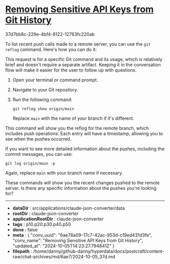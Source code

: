 # [Removing Sensitive API Keys from Git History](https://claude.ai/chat/6ae78a09-17c7-42ac-953d-c19ed431d3fe)

37d7bb8c-229e-4bf4-8122-12763fc220ab

 To list recent push calls made to a remote server, you can use the `git reflog` command. Here's how you can do it:

<antThinking>This request is for a specific Git command and its usage, which is relatively brief and doesn't require a separate artifact. Keeping it in the conversation flow will make it easier for the user to follow up with questions.</antThinking>

1. Open your terminal or command prompt.

2. Navigate to your Git repository.

3. Run the following command:

   ```
   git reflog show origin/main
   ```

   Replace `main` with the name of your branch if it's different.

This command will show you the reflog for the remote branch, which includes push operations. Each entry will have a timestamp, allowing you to see when the pushes occurred.

If you want to see more detailed information about the pushes, including the commit messages, you can use:

```
git log origin/main -p
```

Again, replace `main` with your branch name if necessary.

These commands will show you the recent changes pushed to the remote server. Is there any specific information about the pushes you're looking for?

---

* **dataDir** : src/applications/claude-json-converter/data
* **rootDir** : claude-json-converter
* **applicationRootDir** : claude-json-converter
* **tags** : p10.p20.p30.p40.p50
* **done** : false
* **meta** : {
  "conv_uuid": "6ae78a09-17c7-42ac-953d-c19ed431d3fe",
  "conv_name": "Removing Sensitive API Keys from Git History",
  "updated_at": "2024-10-05T14:23:27.794841Z"
}
* **filepath** : /home/danny/github-danny/hyperdata/docs/postcraft/content-raw/chat-archives/md/6ae7/2024-10-05_37d.md